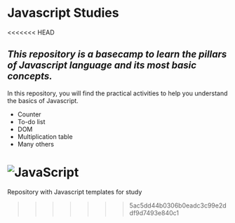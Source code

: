 # Javascript Studies
<<<<<<< HEAD

*This repository is a basecamp to learn the pillars of Javascript language and its most basic concepts.*
---

In this repository, you will find the practical activities to help you understand the basics of Javascript.

* Counter
* To-do list
* DOM
* Multiplication table
* Many others


![JavaScript](https://img.shields.io/badge/-JavaScript-05122A?style=flat&logo=javascript)&nbsp;
=======
Repository with Javascript templates for study
>>>>>>> 5ac5dd44b0306b0eadc3c99e2ddf9d7493e840c1
